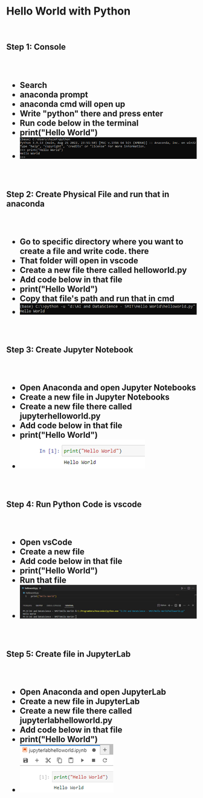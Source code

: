 <h1>Hello World with Python</h1>
<br/>
<h2>Step 1: Console<h2>
<br/>
<ul>
<li>Search</li>
<li>anaconda prompt</li>
<li>anaconda cmd will open up</li>
<li>Write "python" there and press enter</li>
<li>Run code below in the terminal</li>
<li>print("Hello World")</li>
<li><img src="./Step1.PNG"></li>
</ul>
<br/>
<h2>Step 2: Create Physical File and run that in anaconda<h2>
<br/>
<ul>
<li>Go to specific directory where you want to create a file and write code. there</li>
<li>That folder will open in vscode</li>
<li>Create a new file there called helloworld.py</li>
<li>Add code below in that file</li>
<li>print("Hello World")</li>
<li>Copy that file's path and run that in cmd</li>
<li><img src="./Step2.PNG"></li>
</ul>
<br/>
<h2>Step 3: Create Jupyter Notebook<h2>
<br/>
<ul>
<li>Open Anaconda and open Jupyter Notebooks</li>
<li>Create a new file in Jupyter Notebooks</li>
<li>Create a new file there called jupyterhelloworld.py</li>
<li>Add code below in that file</li>
<li>print("Hello World")</li>
<li><img src="./Step3.PNG"></li>
</ul>
<br/>
<h2>Step 4: Run Python Code is vscode<h2>
<br/>
<ul>
<li>Open vsCode</li>
<li>Create a new file</li>
<li>Add code below in that file</li>
<li>print("Hello World")</li>
<li>Run that file</li>
<li><img src="./Step4.PNG"></li>
</ul>
<br/>
<h2>Step 5: Create file in JupyterLab<h2>
<br/>
<ul>
<li>Open Anaconda and open JupyterLab</li>
<li>Create a new file in JupyterLab</li>
<li>Create a new file there called jupyterlabhelloworld.py</li>
<li>Add code below in that file</li>
<li>print("Hello World")</li>
<li><img src="./Step5.PNG"></li>

</ul>
